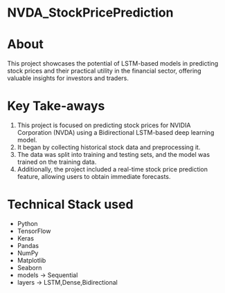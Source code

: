 # NVDA_StockPricePrediction

# About
This project showcases the potential of LSTM-based models in predicting stock prices and their practical utility in the financial sector, offering valuable insights for investors and traders.

# Key Take-aways
1)  This project is focused on predicting stock prices for NVIDIA Corporation (NVDA) using a Bidirectional LSTM-based deep learning model.
2)  It began by collecting historical stock data and preprocessing it.
3)  The data was split into training and testing sets, and the model was trained on the training data.
4)  Additionally, the project included a real-time stock price prediction feature, allowing users to obtain immediate forecasts. 

# Technical Stack used
- Python
- TensorFlow
- Keras
- Pandas
- NumPy
- Matplotlib
- Seaborn
- models -> Sequential
- layers -> LSTM,Dense,Bidirectional
